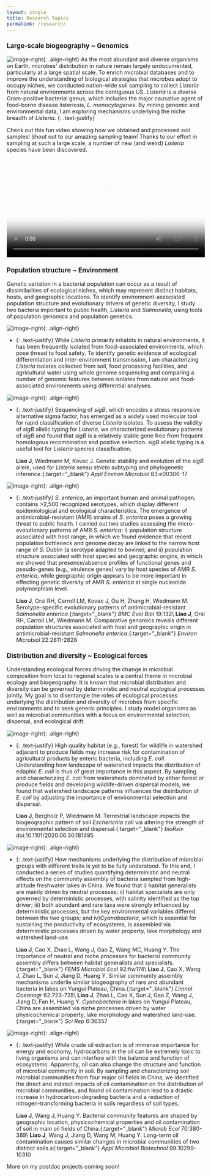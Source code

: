 ```yaml
---
layout: single
title: Research Topics
permalink: /research/
---
```


### Large-scale biogeography ~ Genomics

![image-right](/assets/images/Research/Slide1.png){: .align-right}
As the most abundant and diverse organisms on Earth, microbes' distribution in nature remain largely undocumented, particularly at a large spatial scale. To enrich microbial databases and to improve the understanding of biological strategies that microbes adopt to occupy niches, we conducted nation-wide soil sampling to collect _Listeria_ from natural environments across the contiguous US. _Listeria_ is a diverse Gram-positive bacterial genus, which includes the major causative agent of food-borne disease listeriosis, _L. monocytogenes_. By mining genomic and environmental data, I am exploring mechanisms underlying the niche breadth of _Listeria_. 
{: .text-justify}

Check out this fun video showing how we obtained and processed soil samples! Shout out to our amazing sampling team! Thanks to our effort in sampling at such a large scale, a number of new (and weird) _Listeria_ species have been discovered. 

<video style="width:100%;" controls poster="/assets/images/Listeria_sampling_cover.jpg">
  <source src="/assets/videos/Listeria_sampling.webm" type="video/webm">
  <source src="/assets/videos/Listeria_sampling.mp4" type="video/mp4">
Your browser does not support displaying video. Please <a href="/assets/videos/Listeria_sampling.mp4">download</a>.
</video>

### Population structure ~ Environment 

Genetic variation in a bacterial population can occur as a result of dissimilarities of ecological niches, which may represent distinct habitats, hosts, and geographic locations. To identify environment-associated population structure and evolutionary drivers of genetic diversity, I study two bacteria important to public health, _Listeria_ and _Salmonella_, using tools of population genomics and population genetics. 


![image-right](/assets/images/Research/Slide2.png){: .align-right}

*  {: .text-justify} While _Listeria_ primarily inhabits in natural environments, it has been frequently isolated from food-associated environments, which pose thread to food safety. To identify genetic evidence of ecological differentiation and inter-environment transmission, I am characterizing _Listeria_ isolates collected from soil, food processing facilities, and agricultural water using whole genome sequencing and comparing a number of genomic features between isolates from natural and food-associated environments using differential analyses. 


![image-right](/assets/images/Research/Slide3.png){: .align-right}

*  {: .text-justify} Sequencing of _sigB_, which encodes a stress responsive alternative sigma factor, has emerged as a widely used molecular tool for rapid classification of diverse _Listeria_ isolates. To assess the validity of _sigB_ allelic typing for _Listeria_, we characterized evolutionary patterns of _sigB_ and found that _sigB_ is a relatively stable gene free from frequent homologous recombination and positive selection. _sigB_ allelic typing is a useful tool for _Listeria_ species classification. 

   __Liao J__, Wiedmann M, Kovac J. [Genetic stability and evolution of the _sigB_ allele, used for _Listeria sensu stricto_ subtyping and phylogenetic inference.](http://aem.asm.org/content/83/12/e00306-17.abstract){:target="_blank"} _Appl Environ Microbiol_ 83:e00306-17

![image-right](/assets/images/Research/Slide4.png){: .align-right}

*  {: .text-justify} _S. enterica_, an important human and animal pathogen, contains >2,500 recognized serotypes, which display different epidemiological and ecological characteristics. The emergence of antimicrobial-resistant (AMR) strains of _S. enterica_ poses a growing threat to public health. I carried out two studies assessing the micro-evolutionary patterns of AMR _S. enterica_: i) population structure associated with host range, in which we found evidence that recent population bottleneck and genome decay are linked to the narrow host range of _S_. Dublin (a serotype adapted to bovine); and ii) population structure associated with host species and geographic origins, in which we showed that presence/absence profiles of functional genes and pseudo-genes (e.g., virulence genes) vary by host species of AMR _S. enterica_, while geographic origin appears to be more important in effecting genetic diversity of AMR _S. enterica_ at single nucleotide polymorphism level.

   __Liao J__, Orsi RH, Carroll LM, Kovac J, Ou H, Zhang H, Wiedmann M. [Serotype-specific evolutionary patterns of antimicrobial-resistant _Salmonella enterica_.](https://bmcevolbiol.biomedcentral.com/articles/10.1186/s12862-019-1457-5){:target="_blank"} _BMC Evol Biol_ 19:132\\
   __Liao J__, Orsi RH, Carroll LM, Wiedmann M. [Comparative genomics reveals different population structures associated with host and geographic origin in antimicrobial-resistant _Salmonella enterica_.](https://sfamjournals.onlinelibrary.wiley.com/doi/abs/10.1111/1462-2920.15014?af=R){:target="_blank"} _Environ Microbiol_ 22:2811-2828

### Distribution and diversity ~ Ecological forces

Understanding ecological forces driving the change in microbial composition from local to regional scales is a central theme in microbial ecology and biogeography. It is known that microbial distribution and diversity can be governed by deterministic and neutral ecological processes jointly. My goal is to disentangle the roles of ecological processes underlying the distribution and diversity of microbes from specific environments and to seek generic principles. I study model organisms as well as microbial communities with a focus on environmental selection, dispersal, and ecological drift. 

![image-right](/assets/images/Research/Slide5.png){: .align-right}

*  {: .text-justify} High quality habitat (e.g., forest) for wildlife in watershed adjacent to produce fields may increase risk for contamination of agricultural products by enteric bacteria, including _E. coli_. Understanding how landscape of watershed impacts the distribution of edaphic _E. coli_ is thus of great importance in this aspect. By sampling and characterizing _E. coli_ from watersheds dominated by either forest or produce fields and developing wildlife-driven dispersal models, we found that watershed landscape patterns influences the distribution of _E. coli_ by adjusting the importance of environmental selection and dispersal. 

   __Liao J__, Bergholz P, Wiedmann M. [Terrestrial landscape impacts the biogeographic pattern of soil _Escherichia coli_ via altering the strength of environmental selection and dispersal.](https://www.biorxiv.org/content/10.1101/2020.06.30.181495v1.abstract){:target="_blank"} _bioRxiv_ doi:10.1101/2020.06.30.181495

![image-right](/assets/images/Research/Slide6.png){: .align-right}

*  {: .text-justify} How mechanisms underlying the distribution of microbial groups with different traits is yet to be fully understood. To this end, I conducted a series of studies quantifying deterministic and neutral effects on the community assembly of bacteria sampled from high-altitude freshwater lakes in China. We found that i) habitat generalists are mainly driven by neutral processes; ii) habitat specialists are only governed by deterministic processes, with salinity identified as the top driver; iii) both abundant and rare taxa were strongly influenced by deterministic processes, but the key environmental variables differed between the two groups; and iv)_Cyanobacteria_, which is essential for sustaining the productivity of ecosystems, is assembled via
deterministic processes driven by water property, lake morphology and watershed land-use. 

   __Liao J__, Cao X, Zhao L, Wang J, Gao Z, Wang MC, Huang Y. [The importance of neutral and niche processes for bacterial community assembly differs between habitat generalists and specialists.](http://dx.doi.org/10.1093/femsec/fiw174){:target="_blank"} _FEMS Microbiol Ecol_ 92:fiw174\\
   __Liao J__, Cao X, Wang J, Zhao L, Sun J, Jiang D, Huang Y. [Similar community assembly mechanisms underlie similar biogeography of rare and abundant bacteria in lakes on Yungui Plateau, China.](http://onlinelibrary.wiley.com/doi/10.1002/lno.10455/full){:target="_blank"} _Limnol Oceanogr_ 62:723-735\\
   __Liao J__, Zhao L, Cao X, Sun J, Gao Z, Wang J, Jiang D, Fan H, Huang Y. [_Cyanobacteria_ in lakes on Yungui Plateau, China are assembled via niche processes driven by water physicochemical property, lake morphology and watershed land-use.](http://dx.doi.org/10.1038/srep36357){:target="_blank"} _Sci Rep_ 6:36357 

![image-right](/assets/images/Research/Slide7.png){: .align-right}

*  {: .text-justify} While crude oil extraction is of immense importance for energy and economy, hydrocarbons in the oil can be extremely toxic to living organisms and can interfere with the balance and function of ecosystems. Apparently, oil can also change the structure and function of microbial community in soil. By sampling and characterizing soil microbial communities from four major oil fields in China, we identified the direct and indirect impacts of oil contamination on the distribution of microbial communities, and found oil contamination lead to a drastic increase in hydrocarbon-degrading bacteria and a reduction of nitrogen-transforming bacteria in soils regardless of soil types.

   __Liao J__, Wang J, Huang Y. [Bacterial community features are shaped by geographic location, physicochemical properties and oil contamination of soil in main oil fields of China.](http://dx.doi.org/10.1007/s00248-015-0572-0){:target="_blank"} _Microb Ecol_ 70:380-389\\
   __Liao J__, Wang J, Jiang D, Wang M, Huang Y. [Long-term oil contamination causes similar changes in microbial communities of two distinct soils.s](http://dx.doi.org/10.1007/s00253-015-6880-y){:target="_blank"} _Appl Microbiol Biotechnol_ 99:10299-10310

More on my postdoc projects coming soon!

<style type="text/css">
	a {
		text-decoration: none;
	}
	body {
		font-size: 90%;
	}
</style>
